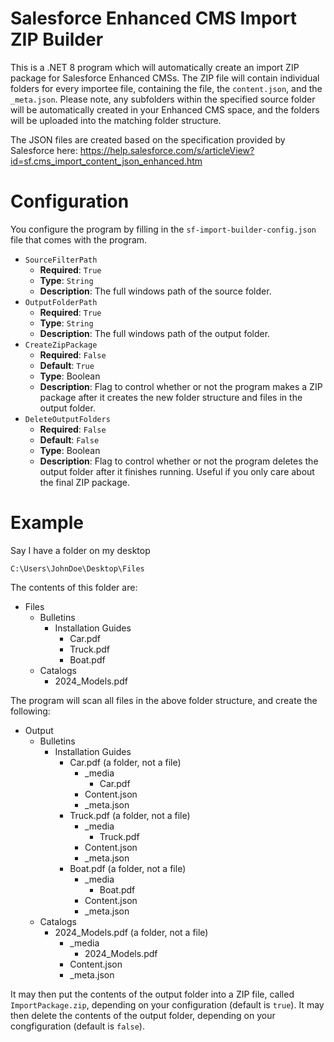 # Salesforce Enhanced CMS Import ZIP Builder
 
This is a .NET 8 program which will automatically create an import ZIP package for Salesforce Enhanced CMSs. The ZIP file will contain individual folders for every importee file, containing the file, the `content.json`, and the `_meta.json`. Please note, any subfolders within the specified source folder will be automatically created in your Enhanced CMS space, and the folders will be uploaded into the matching folder structure.

The JSON files are created based on the specification provided by Salesforce here: https://help.salesforce.com/s/articleView?id=sf.cms_import_content_json_enhanced.htm

# Configuration

You configure the program by filling in the `sf-import-builder-config.json` file that comes with the program.

* `SourceFilterPath`
  * **Required**: `True`
  * **Type**: `String`
  * **Description**: The full windows path of the source folder.
* `OutputFolderPath`
  * **Required**: `True`
  * **Type**: `String`
  * **Description**: The full windows path of the output folder.
* `CreateZipPackage`
  * **Required**: `False`
  * **Default**: `True`
  * **Type**: Boolean
  * **Description**: Flag to control whether or not the program makes a ZIP package after it creates the new folder structure and files in the output folder.
* `DeleteOutputFolders`
  * **Required**: `False`
  * **Default**: `False`
  * **Type**: Boolean
  * **Description**: Flag to control whether or not the program deletes the output folder after it finishes running. Useful if you only care about the final ZIP package.

# Example

Say I have a folder on my desktop

`C:\Users\JohnDoe\Desktop\Files`

The contents of this folder are:

* Files
  * Bulletins
    * Installation Guides
      * Car.pdf
      * Truck.pdf
      * Boat.pdf
  * Catalogs
    * 2024_Models.pdf
 
The program will scan all files in the above folder structure, and create the following:

* Output
  * Bulletins
    * Installation Guides
      * Car.pdf (a folder, not a file)
        * _media
          * Car.pdf
        * Content.json
        * _meta.json
      * Truck.pdf (a folder, not a file)
        * _media
          * Truck.pdf
        * Content.json
        * _meta.json
      * Boat.pdf (a folder, not a file)
        * _media
          * Boat.pdf
        * Content.json
        * _meta.json
  * Catalogs
    * 2024_Models.pdf (a folder, not a file)
        * _media
          * 2024_Models.pdf
        * Content.json
        * _meta.json
     
 It may then put the contents of the output folder into a ZIP file, called `ImportPackage.zip`, depending on your configuration (default is `true`). It may then delete the contents of the output folder, depending on your congfiguration (default is `false`).

